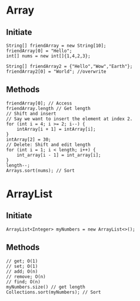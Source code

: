 # Array
## Initiate
```
String[] friendArray = new String[10];
friendArray[0] = "Hello";
int[] nums = new int[]{1,4,2,3};

String[] friendArray2 = {"Hello","Wow","Earth"};
friendArray2[0] = "World"; //overwrite
```
## Methods
```
friendArray[0]; // Access
friendArray.length // Get length
// Shift and insert
// Say we want to insert the element at index 2.
for (int i = 4; i >= 2; i--) {
    intArray[i + 1] = intArray[i];
}
intArray[2] = 30;
// Delete: Shift and edit length
for (int i = 1; i < length; i++) {
    int_array[i - 1] = int_array[i];
}
length--;
Arrays.sort(nums); // Sort
```
# ArrayList
## Initiate
`ArrayList<Integer> myNumbers = new ArrayList<>();`
## Methods
```
// get; O(1)
// set; O(1)
// add; O(n)
// remove; O(n)
// find; O(n)
myNumbers.size() // get length
Collections.sort(myNumbers); // Sort
```
